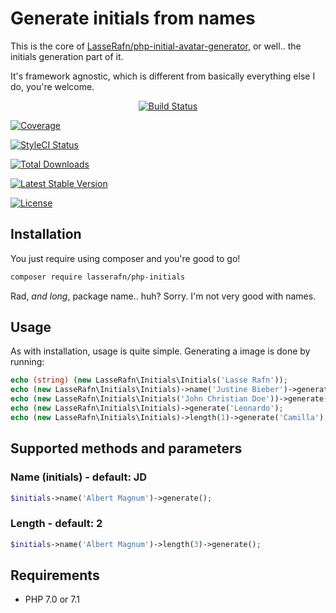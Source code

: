 # Generate initials from names
This is the core of [LasseRafn/php-initial-avatar-generator](http://github.com/LasseRafn/php-initial-avatar-generator), or well.. the initials generation part of it.

It's framework agnostic, which is different from basically everything else I do, you're welcome.
 
<p align="center"> 
<a href="https://travis-ci.org/LasseRafn/php-initials"><img src="https://img.shields.io/travis/LasseRafn/php-initials.svg?style=flat-square" alt="Build Status"></a>

<a href="https://coveralls.io/github/LasseRafn/php-initials"><img src="https://img.shields.io/coveralls/LasseRafn/php-initials.svg?style=flat-square" alt="Coverage"></a>

<a href="https://styleci.io/repos/78973710"><img src="https://styleci.io/repos/78973710/shield?branch=master" alt="StyleCI Status"></a>

<a href="https://packagist.org/packages/LasseRafn/php-initials"><img src="https://img.shields.io/packagist/dt/LasseRafn/php-initials.svg?style=flat-square" alt="Total Downloads"></a>

<a href="https://packagist.org/packages/LasseRafn/php-initials"><img src="https://img.shields.io/packagist/v/LasseRafn/php-initials.svg?style=flat-square" alt="Latest Stable Version"></a>

<a href="https://packagist.org/packages/LasseRafn/php-initials"><img src="https://img.shields.io/packagist/l/LasseRafn/php-initials.svg?style=flat-square" alt="License"></a>
</p>

## Installation
You just require using composer and you're good to go!
````bash
composer require lasserafn/php-initials
````
Rad, *and long*, package name.. huh? Sorry. I'm not very good with names.

## Usage
As with installation, usage is quite simple. Generating a image is done by running:
````php
echo (string) (new LasseRafn\Initials\Initials('Lasse Rafn'));                  // Output: LR
echo (new LasseRafn\Initials\Initials)->name('Justine Bieber')->generate();     // Output: JB
echo (new LasseRafn\Initials\Initials('John Christian Doe'))->generate();       // Output: JD
echo (new LasseRafn\Initials\Initials)->generate('Leonardo');                   // Output: LE
echo (new LasseRafn\Initials\Initials)->length(1)->generate('Camilla');         // Output: C
````

## Supported methods and parameters
### Name (initials) - default: JD
````php
$initials->name('Albert Magnum')->generate();
````

### Length - default: 2
````php
$initials->name('Albert Magnum')->length(3)->generate();
````

## Requirements
* PHP 7.0 or 7.1